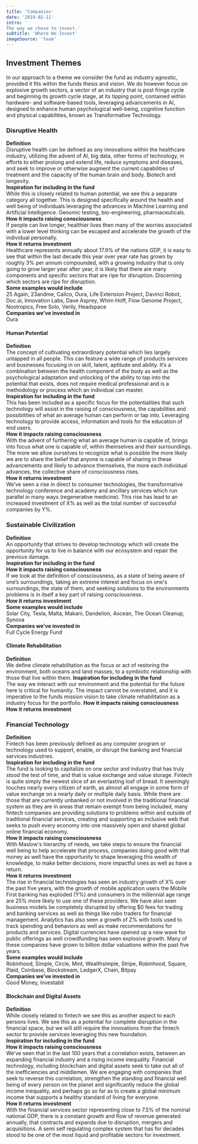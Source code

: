 ```yaml
---
title: 'Companies'
date: '2019-02-11'
intro: '
The way we chose to invest.'
subtitle: 'Where We Invest'
imageSource: 'team'
---
```


## Investment Themes
In our approach to a theme we consider the fund as industry agnostic, provided it fits within the funds thesis and vision. We do however focus on explosive growth sectors, a vector of an industry that is post fringe cycle and beginning its growth cycle stage, at its tipping point, contained within hardware- and software-based tools, leveraging advancements in AI, designed to enhance human psychological well-being, cognitive function and physical capabilities, known as Transformative Technology.

### Disruptive Health
**Definition**  
Disruptive health can be defined as any innovations within the healthcare industry, utilizing the advent of AI, big data, other forms of technology, in efforts to either prolong and extend life, reduce symptoms and diseases, and seek to improve or otherwise augment the current capabilities of treatment and the capacity of the human brain and body. Biotech and longevity.  
**Inspiration for including in the fund**  
While this is closely related to human potential, we see this a separate category all together. This is designed specifically around the health and well being of individuals leveraging the advances in Machine Learning and Artificial Intelligence. Genomic testing, bio-engineering, pharmaceuticals.  
**How it impacts raising consciousness**  
If people can live longer, healthier lives then many of the worries associated with a lower level thinking can be escaped and accelerate the growth of the individual personally.  
**How it returns investment**  
Healthcare represents annually about 17.9% of the nations GDP, it is easy to see that within the last decade this year over year rate has grown by roughly 3% per annum compounded, with a growing industry that is only going to grow larger year after year, it is likely that there are many components and specific sectors that are ripe for disruption.  Discerning which sectors are ripe for disruption.  
**Some examples would include**  
25 Again, 23andme, Calico, Oura, Life Extension Project, Davinci Robot, Doc.ai, Innovation Labs, Dave Asprey, Whim Hoff, Flow Genome Project, Nootropics, Free Solo, Verily, Headspace  
**Companies we’ve invested in**  
Oura

#### Human Potential
**Definition**  
The concept of cultivating extraordinary potential which lies largely untapped in all people. This can feature a wide range of products services and businesses focusing in on skill, talent, aptitude and ability. It’s a combination between the health component of the body as well as the psychological adaptation and unlocking of the ability to tap into the potential that exists, does not require medical professional and is a methodology or process which an individual can master.  
**Inspiration for including in the fund**  
This has been included as a specific focus for the potentialities that such technology will assist in the raising of consciousness, the capabilities and possibilities of what an average human can perform or tap into. Leveraging technology to provide access, information and tools for the education of end users.  
**How it impacts raising consciousness**  
With the advent of furthering what an average human is capable of, brings into focus what one is capable of, within themselves and their surroundings.  The more we allow ourselves to recognize what is possible the more likely we are to share the belief that anyone is capable of sharing in these advancements and likely to advance themselves, the more each individual advances, the collective share of consciousness rises.  
**How it returns investment**  
We’ve seen a rise in direct to consumer technologies, the transformative technology conference and academy and ancillary services which run parallel in many ways (regenerative medicine). This rise has lead to an increased investment of X% as well as the total number of successful companies by Y%.

### Sustainable Civilization
**Definition**  
An opportunity that strives to develop technology which will create the opportunity for us to live in balance with our ecosystem and repair the previous damage.  
**Inspiration for including in the fund**  
**How it impacts raising consciousness**  
If we look at the definition of consciousness, as a state of being aware of one’s surroundings, taking an extreme interest and focus on one's surroundings, the state of them, and seeking solutions to the environments problems is in itself a key part of raising consciousness.  
**How it returns investment**  
**Some examples would include**  
Solar City, Tesla, Malta, Makani, Dandelion, 4ocean, The Ocean Cleanup, Synova  
**Companies we’ve invested in**  
Full Cycle Energy Fund

#### Climate Rehabilitation
**Definition**  
We define climate rehabilitation as the focus or act of restoring the environment, both oceans and land masses, to a symbiotic relationship with those that live within them. 
**Inspiration for including in the fund**  
The way we interact with our environment and the potential for the future here is critical for humanity.  The impact cannot be overstated, and it is imperative to the funds mission vision to take climate rehabilitation as a industry focus for the portfolio. 
**How it impacts raising consciousness**  
**How it returns investment**  

### Financial Technology
**Definition**  
Fintech has been previously defined as any computer program or technology used to support, enable, or disrupt the banking and financial services industries.  
**Inspiration for including in the fund**  
The fund is looking to capitalize on one sector and industry that has truly stood the test of time, and that is value exchange and value storage.  Fintech is quite simply the newest slice of an everlasting loaf of bread.  It seemingly touches nearly every citizen of earth, as almost all engage in some form of value exchange on a nearly daily or multiple daily basis.  While there are those that are currently unbanked or not involved in the traditional financial system as they are in areas that remain exempt from being included, many fintech companies are providing solutions to problems within and outside of traditional financial services, creating and supporting an inclusive web that seeks to push every economy into one massively open and shared global online financial economy.  
**How it impacts raising consciousness**  
With Maslow's hierarchy of needs, we take steps to ensure the financial well being to help accelerate that process, companies doing good with that money as well have the opportunity to shape leveraging this wealth of knowledge, to make better decisions, more impactful ones as well as have a return.  
**How it returns investment**  
The rise in financial technologies has seen an industry growth of X% over the past five years, with the growth of mobile application users the Mobile First banking has exploded (Y%) and consumers in the millennial age range are 25% more likely to use one of these providers. We have also seen business models be completely disrupted by offering $0 fees for trading and banking services as well as things like robo traders for financial management. Analytics has also seen a growth of Z% with tools used to track spending and behaviors as well as make recommendations for products and services. Digital currencies have opened up a new wave for public offerings as well crowdfunding has seen explosive growth. Many of these companies have grown to billion dollar valuations within the past five years.  
**Some examples would include**  
Robinhood, Simple, Circle, Mint, Wealthsimple, Stripe, Robinhood, Square, Plaid, Coinbase, Blockstream, LedgerX, Chain, Bitpay  
**Companies we’ve invested in**  
Good Money, Investabit

#### Blockchain and Digital Assets
**Definition**  
While closely related to fintech we see this as another aspect to each persons lives. We see this as a potential for complete disruption in the financial space, but we will still require the innovations from the fintech sector to provide services leveraging this new foundation.  
**Inspiration for including in the fund**  
**How it impacts raising consciousness**  
We’ve seen that in the last 100 years that a correlation exists, between an expanding financial industry and a rising income inequality.  Financial technology, including blockchain and digital assets seek to take out all of the inefficiencies and middlemen.  We are engaging with companies that seek to reverse this correlation, strengthen the standing and financial well being of every person on the planet and significantly reduce the global income inequality, and perhaps go so far as to create a global minimum income that supports a healthy standard of living for everyone.  
**How it returns investment**  
With the financial services sector representing close to 7.5% of the nominal national GDP, there is a constant growth and flow of revenue generated annually, that contracts and expands due to disruption, mergers and acquisitions.  A semi self regulating complex system that has for decades stood to be one of the most liquid and profitable sectors for investment.
